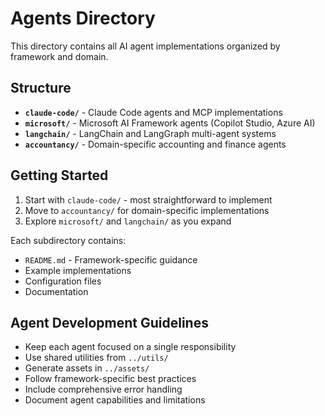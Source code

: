 # Agents Directory

This directory contains all AI agent implementations organized by framework and domain.

## Structure

- **`claude-code/`** - Claude Code agents and MCP implementations
- **`microsoft/`** - Microsoft AI Framework agents (Copilot Studio, Azure AI)
- **`langchain/`** - LangChain and LangGraph multi-agent systems
- **`accountancy/`** - Domain-specific accounting and finance agents

## Getting Started

1. Start with `claude-code/` - most straightforward to implement
2. Move to `accountancy/` for domain-specific implementations
3. Explore `microsoft/` and `langchain/` as you expand

Each subdirectory contains:
- `README.md` - Framework-specific guidance
- Example implementations
- Configuration files
- Documentation

## Agent Development Guidelines

- Keep each agent focused on a single responsibility
- Use shared utilities from `../utils/`
- Generate assets in `../assets/`
- Follow framework-specific best practices
- Include comprehensive error handling
- Document agent capabilities and limitations